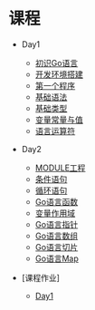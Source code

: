 # 课程

* Day1
  * [初识Go语言](./zh-cn/base/hello_go.md)
  * [开发环境搭建](./zh-cn/base/install.md)
  * [第一个程序](./zh-cn/base/hello_world.md)
  * [基础语法](./zh-cn/base/syntax.md)
  * [基础类型](./zh-cn/base/data_struct.md)
  * [变量常量与值](./zh-cn/base/var_value.md)
  * [语言运算符](./zh-cn/base/operate.md)
* Day2
  * [MODULE工程](./zh-cn/base/module.md)
  * [条件语句](./zh-cn/base/if.md)
  * [循环语句](./zh-cn/base/for.md)
  * [Go语言函数](./zh-cn/base/func.md)
  * [变量作用域](./zh-cn/base/scope.md)
  * [Go语言指针](./zh-cn/base/pointer.md)
  * [Go语言数组](./zh-cn/base/array.md)
  * [Go语言切片](./zh-cn/base/slice.md)
  * [Go语言Map](./zh-cn/base/map.md)

* [课程作业]
  * [Day1](./day1/README.md)
